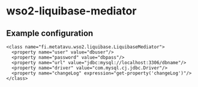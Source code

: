 # wso2-liquibase-mediator


## Example configuration

    <class name="fi.metatavu.wso2.liquibase.LiquibaseMediator">
      <property name="user" value="dbuser"/>
      <property name="password" value="dbpass"/>
      <property name="url" value="jdbc:mysql://localhost:3306/dbname"/>
      <property name="driver" value="com.mysql.cj.jdbc.Driver"/>
      <property name="changeLog" expression="get-property('changeLog')"/>
    </class>